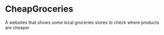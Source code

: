 # CheapGroceries
A websites that shows some local groceries stores to check where products are cheaper

